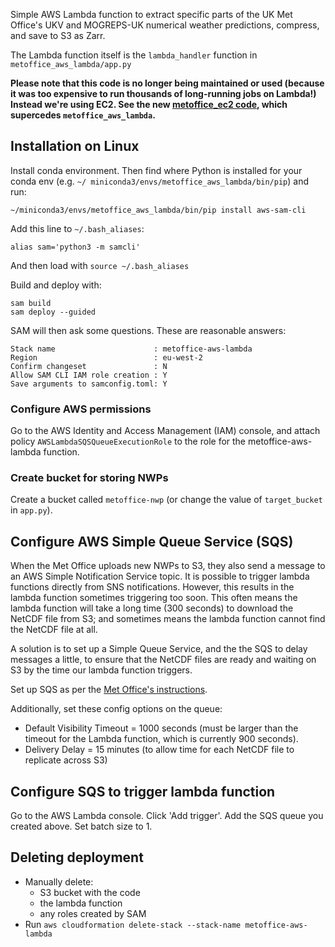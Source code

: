 Simple AWS Lambda function to extract specific parts of the UK Met Office's UKV and MOGREPS-UK numerical weather predictions, compress, and save to S3 as Zarr.

The Lambda function itself is the `lambda_handler` function in `metoffice_aws_lambda/app.py`

**Please note that this code is no longer being maintained or used (because it was too expensive to run thousands of long-running jobs on Lambda!)  Instead we're using EC2.  See the new [metoffice_ec2 code](https://github.com/openclimatefix/metoffice_ec2), which supercedes `metoffice_aws_lambda`.**

## Installation on Linux

Install conda environment.  Then find where Python is installed for your conda env (e.g. `~/
miniconda3/envs/metoffice_aws_lambda/bin/pip`) and run:

```shell
~/miniconda3/envs/metoffice_aws_lambda/bin/pip install aws-sam-cli
```

Add this line to `~/.bash_aliases`:

```
alias sam='python3 -m samcli'
```

And then load with `source ~/.bash_aliases`

Build and deploy with:

```
sam build
sam deploy --guided
```

SAM will then ask some questions.  These are reasonable answers:

```
Stack name                      : metoffice-aws-lambda
Region                          : eu-west-2
Confirm changeset               : N
Allow SAM CLI IAM role creation : Y
Save arguments to samconfig.toml: Y
```

### Configure AWS permissions

Go to the AWS Identity and Access Management (IAM) console, and attach policy `AWSLambdaSQSQueueExecutionRole` to the role for the metoffice-aws-lambda function.

### Create bucket for storing NWPs

Create a bucket called `metoffice-nwp` (or change the value of `target_bucket` in `app.py`).

## Configure AWS Simple Queue Service (SQS)

When the Met Office uploads new NWPs to S3, they also send a message to an AWS Simple Notification Service topic.  It is possible to trigger lambda functions directly from SNS notifications.  However, this results in the lambda function sometimes triggering too soon.  This often means the lambda function will take a long time (300 seconds) to download the NetCDF file from S3; and sometimes means the lambda function cannot find the NetCDF file at all.

A solution is to set up a Simple Queue Service, and the the SQS to delay messages a little, to ensure that the NetCDF files are ready and waiting on S3 by the time our lambda function triggers.

Set up SQS as per the [Met Office's instructions](https://github.com/MetOffice/aws-earth-examples/blob/master/examples/2.%20Subscribing%20to%20data.ipynb).

Additionally, set these config options on the queue:

* Default Visibility Timeout = 1000 seconds (must be larger than the timeout for the Lambda function, which is currently 900 seconds).
* Delivery Delay = 15 minutes (to allow time for each NetCDF file to replicate across S3)

## Configure SQS to trigger lambda function

Go to the AWS Lambda console. Click 'Add trigger'. Add the SQS queue you created above.  Set batch size to 1.

## Deleting deployment

* Manually delete:
  - S3 bucket with the code
  - the lambda function
  - any roles created by SAM
* Run `aws cloudformation delete-stack --stack-name metoffice-aws-lambda`